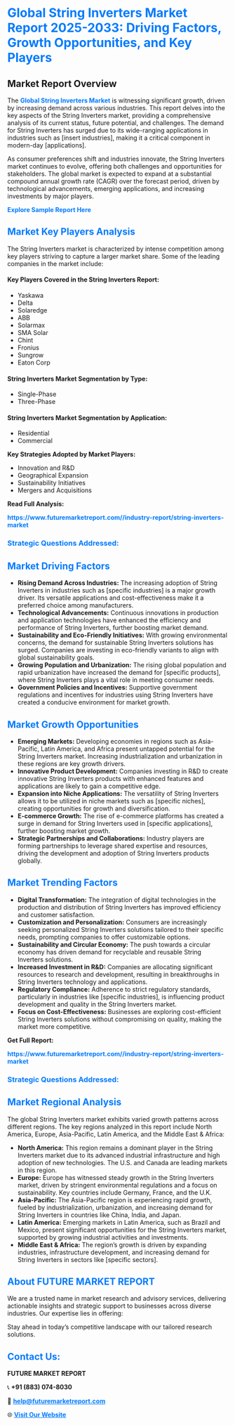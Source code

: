 <h1 style="color: #007BFF;">Global String Inverters Market Report 2025-2033: Driving Factors, Growth Opportunities, and Key Players</h1>

<section id="overview">
<h2>Market Report Overview</h2>
<p>The <a href="https://www.futuremarketreport.com//industry-report/string-inverters-market" style="color: #007BFF; text-decoration: none;"><strong>Global String Inverters Market</strong></a> is witnessing significant growth, driven by increasing demand across various industries. This report delves into the key aspects of the String Inverters market, providing a comprehensive analysis of its current status, future potential, and challenges. The demand for String Inverters has surged due to its wide-ranging applications in industries such as [insert industries], making it a critical component in modern-day [applications].</p>
<p>As consumer preferences shift and industries innovate, the String Inverters market continues to evolve, offering both challenges and opportunities for stakeholders. The global market is expected to expand at a substantial compound annual growth rate (CAGR) over the forecast period, driven by technological advancements, emerging applications, and increasing investments by major players.</p>
</section>

<section id="overview">
<p><a href="https://www.futuremarketreport.com//request-sample/reportId=82113" style="color: #007BFF; text-decoration: none;"><strong>Explore Sample Report Here</strong></a></p>
</section>

<section id="key-players">
<h2 style="color: #007BFF;">Market Key Players Analysis</h2>
<p>The String Inverters market is characterized by intense competition among key players striving to capture a larger market share. Some of the leading companies in the market include:</p>
<h4>Key Players Covered in the String Inverters Report:</h4>
<ul><li>Yaskawa</li><li>Delta</li><li>Solaredge</li><li>ABB</li><li>Solarmax</li><li>SMA Solar</li><li>Chint</li><li>Fronius</li><li>Sungrow</li><li>Eaton Corp</li></ul>
<h4>String Inverters Market Segmentation by Type:</h4>
<ul><li>Single-Phase</li><li>Three-Phase</li></ul>

<h4>String Inverters Market Segmentation by Application:</h4>
<ul><li>Residential</li><li>Commercial</li></ul>
<p><strong>Key Strategies Adopted by Market Players:</strong></p>
<ul>
<li>Innovation and R&D</li>
<li>Geographical Expansion</li>
<li>Sustainability Initiatives</li>
<li>Mergers and Acquisitions</li>
</ul>
</section>

<section>
<p><strong>Read Full Analysis: </strong></p><a href="https://www.futuremarketreport.com//industry-report/string-inverters-market" style="color: #007BFF; text-decoration: none;"><strong>https://www.futuremarketreport.com//industry-report/string-inverters-market</strong></a>
<h3 style="color: #007BFF;">Strategic Questions Addressed:</h3>
</section>

<section id="driving-factors">
<h2 style="color: #007BFF;">Market Driving Factors</h2>
<ul>
<li><strong>Rising Demand Across Industries:</strong> The increasing adoption of String Inverters in industries such as [specific industries] is a major growth driver. Its versatile applications and cost-effectiveness make it a preferred choice among manufacturers.</li>
<li><strong>Technological Advancements:</strong> Continuous innovations in production and application technologies have enhanced the efficiency and performance of String Inverters, further boosting market demand.</li>
<li><strong>Sustainability and Eco-Friendly Initiatives:</strong> With growing environmental concerns, the demand for sustainable String Inverters solutions has surged. Companies are investing in eco-friendly variants to align with global sustainability goals.</li>
<li><strong>Growing Population and Urbanization:</strong> The rising global population and rapid urbanization have increased the demand for [specific products], where String Inverters plays a vital role in meeting consumer needs.</li>
<li><strong>Government Policies and Incentives:</strong> Supportive government regulations and incentives for industries using String Inverters have created a conducive environment for market growth.</li>
</ul>
</section>

<section id="growth-opportunities">
<h2 style="color: #007BFF;">Market Growth Opportunities</h2>
<ul>
<li><strong>Emerging Markets:</strong> Developing economies in regions such as Asia-Pacific, Latin America, and Africa present untapped potential for the String Inverters market. Increasing industrialization and urbanization in these regions are key growth drivers.</li>
<li><strong>Innovative Product Development:</strong> Companies investing in R&D to create innovative String Inverters products with enhanced features and applications are likely to gain a competitive edge.</li>
<li><strong>Expansion into Niche Applications:</strong> The versatility of String Inverters allows it to be utilized in niche markets such as [specific niches], creating opportunities for growth and diversification.</li>
<li><strong>E-commerce Growth:</strong> The rise of e-commerce platforms has created a surge in demand for String Inverters used in [specific applications], further boosting market growth.</li>
<li><strong>Strategic Partnerships and Collaborations:</strong> Industry players are forming partnerships to leverage shared expertise and resources, driving the development and adoption of String Inverters products globally.</li>
</ul>
</section>

<section id="trending-factors">
<h2 style="color: #007BFF;">Market Trending Factors</h2>
<ul>
<li><strong>Digital Transformation:</strong> The integration of digital technologies in the production and distribution of String Inverters has improved efficiency and customer satisfaction.</li>
<li><strong>Customization and Personalization:</strong> Consumers are increasingly seeking personalized String Inverters solutions tailored to their specific needs, prompting companies to offer customizable options.</li>
<li><strong>Sustainability and Circular Economy:</strong> The push towards a circular economy has driven demand for recyclable and reusable String Inverters solutions.</li>
<li><strong>Increased Investment in R&D:</strong> Companies are allocating significant resources to research and development, resulting in breakthroughs in String Inverters technology and applications.</li>
<li><strong>Regulatory Compliance:</strong> Adherence to strict regulatory standards, particularly in industries like [specific industries], is influencing product development and quality in the String Inverters market.</li>
<li><strong>Focus on Cost-Effectiveness:</strong> Businesses are exploring cost-efficient String Inverters solutions without compromising on quality, making the market more competitive.</li>
</ul>
</section>

<section>
<p><strong>Get Full Report: </strong></p><a href="https://www.futuremarketreport.com//industry-report/string-inverters-market" style="color: #007BFF; text-decoration: none;"><strong>https://www.futuremarketreport.com//industry-report/string-inverters-market</strong></a>
<h3 style="color: #007BFF;">Strategic Questions Addressed:</h3>
</section>


<section id="regional-analysis">
<h2 style="color: #007BFF;">Market Regional Analysis</h2>
<p>The global String Inverters market exhibits varied growth patterns across different regions. The key regions analyzed in this report include North America, Europe, Asia-Pacific, Latin America, and the Middle East & Africa:</p>
<ul>
<li><strong>North America:</strong> This region remains a dominant player in the String Inverters market due to its advanced industrial infrastructure and high adoption of new technologies. The U.S. and Canada are leading markets in this region.</li>
<li><strong>Europe:</strong> Europe has witnessed steady growth in the String Inverters market, driven by stringent environmental regulations and a focus on sustainability. Key countries include Germany, France, and the U.K.</li>
<li><strong>Asia-Pacific:</strong> The Asia-Pacific region is experiencing rapid growth, fueled by industrialization, urbanization, and increasing demand for String Inverters in countries like China, India, and Japan.</li>
<li><strong>Latin America:</strong> Emerging markets in Latin America, such as Brazil and Mexico, present significant opportunities for the String Inverters market, supported by growing industrial activities and investments.</li>
<li><strong>Middle East & Africa:</strong> The region’s growth is driven by expanding industries, infrastructure development, and increasing demand for String Inverters in sectors like [specific sectors].</li>
</ul>
</section>

<footer>
<h2 style="color: #007BFF;">About FUTURE MARKET REPORT</h2>
<p>We are a trusted name in market research and advisory services, delivering actionable insights and strategic support to businesses across diverse industries. Our expertise lies in offering:</p>

<p>Stay ahead in today’s competitive landscape with our tailored research solutions.</p>

<h2 style="color: #007BFF;">Contact Us:</h2>
<p><strong>FUTURE MARKET REPORT</strong></p>
<p>📞 <strong>+91 (883) 074-8030</strong></p>
<p>📧 <strong><a href="mailto:help@futuremarketreport.com" style="color: #007BFF;">help@futuremarketreport.com</a></strong></p>
<p>🌐 <strong><a href="https://www.futuremarketreport.com/" style="color: #007BFF;">Visit Our Website</a></strong></p>
</footer>